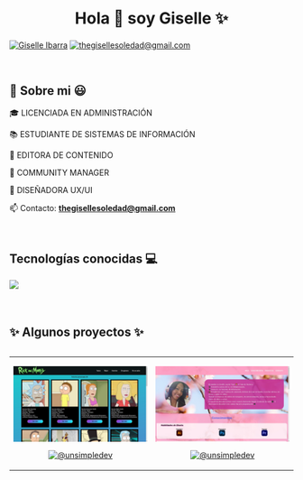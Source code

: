 <h1 align="center">Hola 👋  soy Giselle ✨ </h1> 

<p align="left">
<a href="https://www.linkedin.com/in/giselle-ibarra" target="blank"><img align="center" src="https://img.shields.io/badge/LinkedIn-0077B5?style=for-the-badge&logo=linkedin&logoColor=white" alt="Giselle Ibarra"/></a>
<a href = "mailto:thegisellesoledad@gmail.com" target="blank"><img align="center" src="https://img.shields.io/badge/Gmail-D14836?style=for-the-badge&logo=gmail&logoColor=white" alt="thegisellesoledad@gmail.com"  /></a>
  </p>
<br>
<h2> 🌸 Sobre mi 😃</h2>
<!--Intro start-->

<p align="left">
🎓 LICENCIADA EN ADMINISTRACIÓN

📚 ESTUDIANTE DE SISTEMAS DE INFORMACIÓN 

🎥 EDITORA DE CONTENIDO 

🎯 COMMUNITY MANAGER

🎨 DISEÑADORA UX/UI

📫 Contacto: **thegisellesoledad@gmail.com**
<!--Intro end-->
  </p>
<br>

<h2 >Tecnologías conocidas 💻 </h2>
<!--tech stack icons-->
<p align="left">
  <a href="https://skillicons.dev">
    <img src="https://skillicons.dev/icons?i=css,html,js,py,github,eclipse,vscode,ai,ps,pr,figma&perline=12" />
  </a>
</p>
<br>
<!-------------------------->
<div id="proyectos">
<h2 >✨ Algunos proyectos ✨ </h2>

<table align="left" >
<tr border="none">
  <td width="50%" align="center">
    <p align="center">
     <a href="https://gisellesoledad.github.io/tprickandmorty" title="Go to Source">
        <img align="center" width=100% src="https://raw.githubusercontent.com/gisellesoledad/gisellesoledad/main/image/rickmortyweb.jpg"   alt="Rick and Morty" /></a>
      </p>
    <p align="center">
      <a href="https://github.com/gisellesoledad/tprickandmorty" target="blank"><img align="center" src="https://img.shields.io/badge/GitHub-100000?style=for-the-badge&logo=github&logoColor=white" alt="@unsimpledev" /></a>
    </p>       
</td>
<td width="50%" align="center">
    <p align="center">
     <a href="https://gisellesoledad.github.io/Porfolio" title="Go to Source">
        <img align="center" width=100% src="https://raw.githubusercontent.com/gisellesoledad/gisellesoledad/main/image/portfolio.jpg"   alt="Portfolio" /></a>
      </p>
    <p align="center">
      <a href="https://github.com/gisellesoledad/Porfolio" target="blank"><img align="center" src="https://img.shields.io/badge/GitHub-100000?style=for-the-badge&logo=github&logoColor=white" alt="@unsimpledev" /></a>
    </p>       
</td>
  
  
</tr>
</table>
  </div>

    


